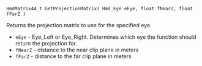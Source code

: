 `HmdMatrix44_t GetProjectionMatrix( Hmd_Eye eEye, float fNearZ, float fFarZ )`

Returns the projection matrix to use for the specified eye.

* `eEye` - Eye_Left or Eye_Right. Determines which eye the function should return the projection for.
* `fNearZ` - distance to the near clip plane in meters
* `fFarZ` - distance to the far clip plane in meters

